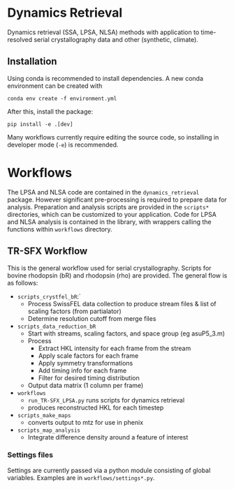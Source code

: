 # Dynamics Retrieval

Dynamics retrieval (SSA, LPSA, NLSA) methods with application to time-resolved serial crystallography data and other (synthetic, climate).


## Installation

Using conda is recommended to install dependencies. A new conda environment can
be created with

    conda env create -f environment.yml

After this, install the package:

    pip install -e .[dev]

Many workflows currently require editing the source code, so installing in developer
mode (`-e`) is recommended.

# Workflows

The LPSA and NLSA code are contained in the `dynamics_retrieval` package.
However significant pre-processing is required to prepare data for analysis.
Preparation and analysis scripts are provided in the `scripts*` directories,
which can be customized to your application. Code for LPSA and NLSA analysis is
contained in the library, with wrappers calling the functions within
`workflows` directory.

## TR-SFX Workflow

This is the general workflow used for serial crystallography. Scripts for bovine
rhodopsin (bR) and rhodopsin (rho) are provided. The general flow is as follows:

- `scripts_crystfel_bR`:`
  - Process SwissFEL data collection to produce stream files & list of scaling
    factors (from partialator)
  - Determine resolution cutoff from merge files
- `scripts_data_reduction_bR`
  - Start with streams, scaling factors, and space group (eg asuP5_3.m)
  - Process
    - Extract HKL intensity for each frame from the stream
    - Apply scale factors for each frame
    - Apply symmetry transformations
    - Add timing info for each frame
    - Filter for desired timing distribution
  - Output data matrix (1 column per frame)
- `workflows`
  - `run_TR-SFX_LPSA.py` runs scripts for dynamics retrieval
  - produces reconstructed HKL for each timestep
- `scripts_make_maps`
  - converts output to mtz for use in phenix
- `scripts_map_analysis`
  - Integrate difference density around a feature of interest

### Settings files

Settings are currently passed via a python module consisting of global
variables. Examples are in `workflows/settings*.py`.
